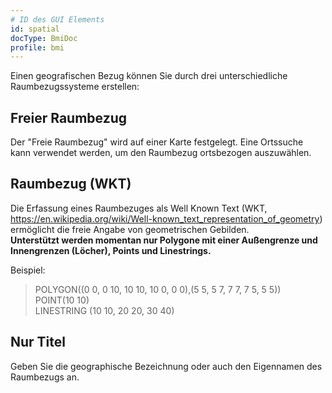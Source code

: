 ```yaml
---
# ID des GUI Elements
id: spatial
docType: BmiDoc
profile: bmi
---
```


Einen geografischen Bezug können Sie durch drei unterschiedliche Raumbezugssysteme erstellen:<br />

## Freier Raumbezug
Der "Freie Raumbezug" wird auf einer Karte festgelegt. Eine Ortssuche kann verwendet werden, um den Raumbezug ortsbezogen auszuwählen.

## Raumbezug (WKT)
Die Erfassung eines Raumbezuges als Well Known Text (WKT, https://en.wikipedia.org/wiki/Well-known_text_representation_of_geometry) ermöglicht die freie Angabe von geometrischen Gebilden.<br />
**Unterstützt werden momentan nur Polygone mit einer Außengrenze und Innengrenzen (Löcher), Points und Linestrings.**

Beispiel:
>  POLYGON((0 0, 0 10, 10 10, 10 0, 0 0),(5 5, 5 7, 7 7, 7 5, 5 5))  
>  POINT(10 10)  
>  LINESTRING (10 10, 20 20, 30 40)  

## Nur Titel
Geben Sie die geographische Bezeichnung oder auch den Eigennamen des Raumbezugs an.
